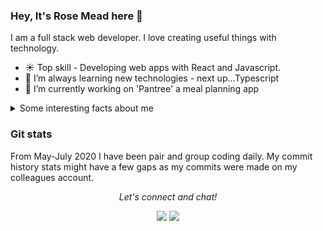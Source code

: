 ### Hey, It's Rose Mead here 👋
I am a full stack web developer. I love creating useful things with technology.

- ☀️ Top skill - Developing web apps with React and Javascript.
- 🌱 I’m always learning new technologies - next up...Typescript
- 🔭 I’m currently working on 'Pantree' a meal planning app

<details>
  <summary>Some interesting facts about me</summary>
  <br>
  
  - :pencil2:	I'm constantly creating - whether that is with technology or drawing, painting or writing in my spare time. 
  - 📕 I love reading literary fiction novels. 
  - :paw_prints: I have an awesome Border Collie who I teach cool tricks. 
  - :tulip:	I'm fascinated by the beauty in nature. 
  - :lock: I used to own and design escape rooms, and I still love to play them.
  
</details>

### Git stats
From May-July 2020 I have been pair and group coding daily. My commit history stats might have a few gaps as my commits were made on my colleagues account.


<p align="center">
  <i>Let's connect and chat!</i>

  <p align="center">
    <a href="https://www.linkedin.com/in/rose-mead" alt="Linkedin"><img src="https://github.com/imdhruv99/imdhruv99/blob/master/readme/linkedin.png"></a>
    <a href="https://github.com/rose-mead" alt="GitHub"><img src="https://github.com/imdhruv99/imdhruv99/blob/master/readme/github.png"></a>
  </p>
  
</p>
